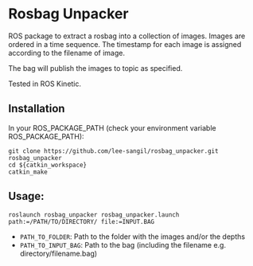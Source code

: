 # Rosbag Unpacker

ROS package to extract a rosbag into a collection of images. Images are ordered in a time sequence. The timestamp for each image is assigned according to the filename of image. 

The bag will publish the images to topic as specified.

Tested in ROS Kinetic.

## Installation

In your ROS_PACKAGE_PATH (check your environment variable ROS_PACKAGE_PATH):

	git clone https://github.com/lee-sangil/rosbag_unpacker.git rosbag_unpacker
	cd ${catkin_workspace}
	catkin_make

## Usage:

	roslaunch rosbag_unpacker rosbag_unpacker.launch path:=/PATH/TO/DIRECTORY/ file:=INPUT.BAG

- `PATH_TO_FOLDER`: Path to the folder with the images and/or the depths
- `PATH_TO_INPUT_BAG`: Path to the bag (including the filename e.g. directory/filename.bag)

